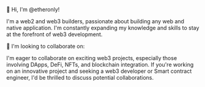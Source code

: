 👋 Hi, I'm @etheronly!

I'm a web2 and web3 builders, passionate about building any web and native application. I'm constantly expanding my knowledge and skills to stay at the forefront of web3 development.

💞️ I'm looking to collaborate on:

I'm eager to collaborate on exciting web3 projects, especially those involving DApps, DeFi, NFTs, and blockchain integration. If you're working on an innovative project and seeking a web3 developer or Smart contract engineer, I'd be thrilled to discuss potential collaborations.

<!---
etheronly/etheronly is a ✨ special ✨ repository because its `README.md` (this file) appears on your GitHub profile.
You can click the Preview link to take a look at your changes.
--->
